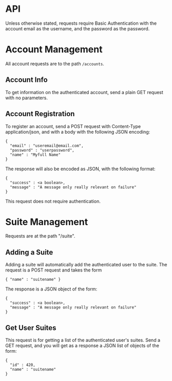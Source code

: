 # API

Unless otherwise stated, requests require Basic Authentication with the account
email as the username, and the password as the password.

Account Management
==================
All account requests are to the path ```/accounts```.

Account Info
------------
To get information on the authenticated account, send a plain GET request with
no parameters.

Account Registration
--------------------
To register an account, send a POST request with Content-Type application/json,
and with a body with the following JSON encoding:
```
{
  "email" : "useremail@email.com",
  "password" : "userpassword",
  "name" : "Myfull Name"
}
```

The response will also be encoded as JSON, with the following format:
```
{
  "success" : <a boolean>,
  "message" : "A message only really relevant on failure"
}
```

This request does not require authentication.

Suite Management
================

Requests are at the path "/suite".

Adding a Suite
--------------
Adding a suite will automatically add the authenticated user to the suite.
The request is a POST request and takes the form
```
{ "name" : "suitename" }
```

The response is a JSON object of the form:
```
{
  "success" : <a boolean>,
  "message" : "A message only really relevant on failure"
}
```

Get User Suites
---------------
This request is for getting a list of the authenticated user's suites. Send a
GET request, and you will get as a response a JSON list of objects of the form:
```
{
  "id" : 420,
  "name" : "suitename"
}